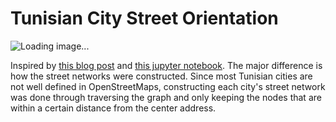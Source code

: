 # Tunisian City Street Orientation

![Loading image...](street-orientation.png)

Inspired by [this blog post]( http://geoffboeing.com/2018/07/city-street-orientations-world/) and [this jupyter notebook](https://github.com/gboeing/osmnx-examples/blob/master/notebooks/17-street-network-orientations.ipynb). The major difference is how the street networks were constructed. Since most Tunisian cities are not well defined in OpenStreetMaps, constructing each city's street network was done through traversing the graph and only keeping the nodes that are within a certain distance from the center address.
